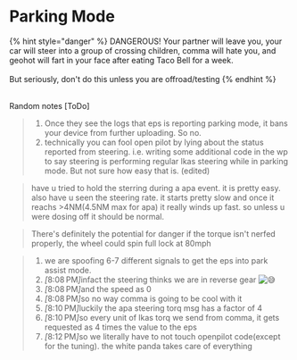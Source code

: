 # Parking Mode

{% hint style="danger" %}
DANGEROUS! Your partner will leave you, your car will steer into a group of crossing children, comma will hate you, and geohot will fart in your face after eating Taco Bell for a week.\
\
But seriously, don't do this unless you are offroad/testing
{% endhint %}

\
Random notes \[ToDo]

>
>
> 1. Once they see the logs that eps is reporting parking mode, it bans your device from further uploading. So no.
> 2. technically you can fool open pilot by lying about the status reported from steering. i.e. writing some additional code in the wp to say steering is performing regular lkas steering while in parking mode. But not sure how easy that is. (edited)

> have u tried to hold the sterring during a apa event. it is pretty easy. also have u seen the steering rate. it starts pretty slow and once it reachs >4NM(4.5NM max for apa) it really winds up fast. so unless u were dosing off it should be normal.

> There's definitely the potential for danger if the torque isn't nerfed properly, the wheel could spin full lock at 80mph

>
>
> 1. we are spoofing 6-7 different signals to get the eps into park assist mode.
> 2. _\[_&#x38;:08 P&#x4D;_]_&#x69;nfact the steering thinks we are in reverse gear ![😅](https://discordapp.com/assets/3bc4f2d1b8b9d29e732e.svg)
> 3. _\[_&#x38;:08 P&#x4D;_]_&#x61;nd the speed as 0
> 4. _\[_&#x38;:08 P&#x4D;_]_&#x73;o no way comma is going to be cool with it
> 5. _\[_&#x38;:10 P&#x4D;_]_&#x6C;uckily the apa steering torq msg has a factor of 4
> 6. _\[_&#x38;:10 P&#x4D;_]_&#x73;o every unit of lkas torq we send from comma, it gets requested as 4 times the value to the eps
> 7. _\[_&#x38;:12 P&#x4D;_]_&#x73;o we literally have to not touch openpilot code(except for the tuning). the white panda takes care of everything







